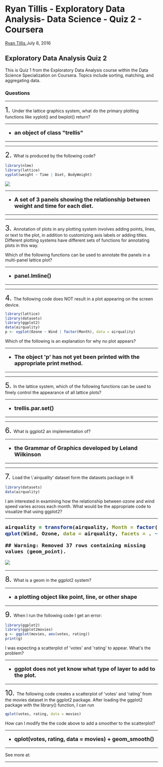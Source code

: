 Ryan Tillis - Exploratory Data Analysis- Data Science - Quiz 2 - Coursera
================
<a href="http://www.ryantillis.com"> Ryan Tillis </a>
July 8, 2016

Exploratory Data Analysis Quiz 2
--------------------------------

This is Quiz 1 from the Exploratory Data Analysis course within the Data Science Specialization on Coursera. Topics include sorting, matching, and aggregating data.

### Questions

<hr>
<font size="+2">1. </font> Under the lattice graphics system, what do the primary plotting functions like xyplot() and bwplot() return?

<hr>
<font size="+1"> <b>

-   an object of class "trellis"

</b> </font>

<hr>
<hr>
<font size="+2">2. </font> What is produced by the following code?

``` r
library(nlme)
library(lattice)
xyplot(weight ~ Time | Diet, BodyWeight)
```

![](quiz2_files/figure-markdown_github/Question%201-1.png)
<hr>
<font size="+1"> <b>

-   A set of 3 panels showing the relationship between weight and time for each diet.

</b> </font>

<hr>
<hr>
<font size="+2">3. </font> Annotation of plots in any plotting system involves adding points, lines, or text to the plot, in addition to customizing axis labels or adding titles. Different plotting systems have different sets of functions for annotating plots in this way.

Which of the following functions can be used to annotate the panels in a multi-panel lattice plot?

<hr>
<font size="+1"> <b>

-   panel.lmline()

</b> </font>

<hr>
<hr>
<font size="+2">4. </font> The following code does NOT result in a plot appearing on the screen device.

``` r
library(lattice)
library(datasets)
library(ggplot2)
data(airquality)
p <- xyplot(Ozone ~ Wind | factor(Month), data = airquality)
```

Which of the following is an explanation for why no plot appears?
<hr>
<font size="+1"> <b>

-   The object 'p' has not yet been printed with the appropriate print method.

</b> </font>

<hr>
<hr>
<font size="+2">5. </font> In the lattice system, which of the following functions can be used to finely control the appearance of all lattice plots?

<hr>
<font size="+1"> <b>

-   trellis.par.set()

</b> </font>

<hr>
<hr>
<font size="+2">6. </font> What is ggplot2 an implementation of?

<hr>
<font size="+1"> <b>

-   the Grammar of Graphics developed by Leland Wilkinson

</b> </font>

<hr>
<hr>
<font size="+2">7. </font> Load the \`airquality' dataset form the datasets package in R

``` r
library(datasets)
data(airquality)
```

I am interested in examining how the relationship between ozone and wind speed varies across each month. What would be the appropriate code to visualize that using ggplot2?

<hr>
<font size="+1"> <b>

``` r
airquality = transform(airquality, Month = factor(Month))
qplot(Wind, Ozone, data = airquality, facets = . ~ Month)
```

    ## Warning: Removed 37 rows containing missing values (geom_point).

![](quiz2_files/figure-markdown_github/answer-1.png)

</b> </font>

<hr>
<font size="+2">8. </font> What is a geom in the ggplot2 system?

<hr>
<font size="+1"> <b>

-   a plotting object like point, line, or other shape

</b> </font>

<hr>
<font size="+2">9. </font> When I run the following code I get an error:

``` r
library(ggplot2)
library(ggplot2movies)
g <- ggplot(movies, aes(votes, rating))
print(g)
```

I was expecting a scatterplot of 'votes' and 'rating' to appear. What's the problem?

<hr>
<font size="+1"> <b>

-   ggplot does not yet know what type of layer to add to the plot.

</b> </font>

<hr>
<font size="+2">10. </font> The following code creates a scatterplot of 'votes' and 'rating' from the movies dataset in the ggplot2 package. After loading the ggplot2 package with the library() function, I can run

``` r
qplot(votes, rating, data = movies)
```

How can I modify the the code above to add a smoother to the scatterplot?

<hr>
<font size="+1"> <b>

-   qplot(votes, rating, data = movies) + geom\_smooth()

</b> </font>

<hr>
See more at: <http://www.ryantillis.com/>

<hr>
